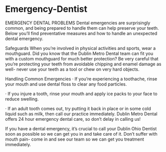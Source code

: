 # Emergency-Dentist

EMERGENCY DENTAL PROBLEMS
Dental emergencies are surprisingly common, and being prepared to handle them can help preserve your teeth. Below you’ll find preventative measures and how to handle an unexpected dental emergency.


Safeguards
When you’re involved in physical activities and sports, wear a mouthguard. Did you know that the Dublin Metro Dental team can fit you with a custom mouthguard for much better protection? Be very careful that you’re protecting your teeth from avoidable chipping and enamel damage as well- never use your teeth as a tool or chew on very hard objects.


Handling Common Emergencies
· If you’re experiencing a toothache, rinse your mouth and use dental floss to clear any food particles.

· If you injure a tooth, rinse your mouth and apply ice packs to your face to reduce swelling.

· If an adult tooth comes out, try putting it back in place or in some cold liquid such as milk, then call our practice immediately. Dublin Metro Dental offers 24 hour emergency dental care, so don’t delay in calling us!

If you have a dental emergency, it’s crucial to call your Dublin Ohio Dentist soon as possible so we can get you in and take care of it. Don’t suffer with mouth pain- come in and see our team so we can get you treatment immediately.

